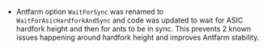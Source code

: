 - Antfarm option `WaitForSync` was renamed to `WaitForAsicHardforkAndSync` and
  code was updated to wait for ASIC hardfork height and then for ants to be in
  sync. This prevents 2 known issues happening around hardfork height and
  improves Antfarm stability.